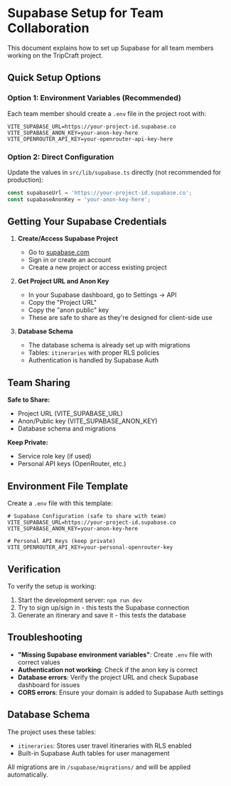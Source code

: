# Supabase Setup for Team Collaboration

This document explains how to set up Supabase for all team members working on the TripCraft project.

## Quick Setup Options

### Option 1: Environment Variables (Recommended)
Each team member should create a `.env` file in the project root with:

```env
VITE_SUPABASE_URL=https://your-project-id.supabase.co
VITE_SUPABASE_ANON_KEY=your-anon-key-here
VITE_OPENROUTER_API_KEY=your-openrouter-api-key-here
```

### Option 2: Direct Configuration
Update the values in `src/lib/supabase.ts` directly (not recommended for production):

```typescript
const supabaseUrl = 'https://your-project-id.supabase.co';
const supabaseAnonKey = 'your-anon-key-here';
```

## Getting Your Supabase Credentials

1. **Create/Access Supabase Project**
   - Go to [supabase.com](https://supabase.com)
   - Sign in or create an account
   - Create a new project or access existing project

2. **Get Project URL and Anon Key**
   - In your Supabase dashboard, go to Settings → API
   - Copy the "Project URL" 
   - Copy the "anon public" key
   - These are safe to share as they're designed for client-side use

3. **Database Schema**
   - The database schema is already set up with migrations
   - Tables: `itineraries` with proper RLS policies
   - Authentication is handled by Supabase Auth

## Team Sharing

**Safe to Share:**
- Project URL (VITE_SUPABASE_URL)
- Anon/Public key (VITE_SUPABASE_ANON_KEY)
- Database schema and migrations

**Keep Private:**
- Service role key (if used)
- Personal API keys (OpenRouter, etc.)

## Environment File Template

Create a `.env` file with this template:

```env
# Supabase Configuration (safe to share with team)
VITE_SUPABASE_URL=https://your-project-id.supabase.co
VITE_SUPABASE_ANON_KEY=your-anon-key-here

# Personal API Keys (keep private)
VITE_OPENROUTER_API_KEY=your-personal-openrouter-key
```

## Verification

To verify the setup is working:

1. Start the development server: `npm run dev`
2. Try to sign up/sign in - this tests the Supabase connection
3. Generate an itinerary and save it - this tests the database

## Troubleshooting

- **"Missing Supabase environment variables"**: Create `.env` file with correct values
- **Authentication not working**: Check if the anon key is correct
- **Database errors**: Verify the project URL and check Supabase dashboard for issues
- **CORS errors**: Ensure your domain is added to Supabase Auth settings

## Database Schema

The project uses these tables:
- `itineraries`: Stores user travel itineraries with RLS enabled
- Built-in Supabase Auth tables for user management

All migrations are in `/supabase/migrations/` and will be applied automatically.